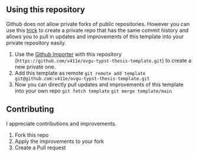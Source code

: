 ## Using this repository
Github does not allow private forks of public repositories.
However you can use this [trick](https://stackoverflow.com/a/66948475) to create a private repo
that has the same commit history and allows you to pull in updates and improvements of this template into your private repository easily.

1. Use the [Github Importer](https://github.com/new/import) with this repository (`https://github.com/v411e/ovgu-typst-thesis-template.git`) to create a new private one.
1. Add this template as remote `git remote add template git@github.com:v411e/ovgu-typst-thesis-template.git`
1. Now you can directly pull updates and improvements of this template into your own repo
   `git fetch template`
   `git merge template/main`

## Contributing
I appreciate contributions and improvements.

1. Fork this repo
1. Apply the improvements to your fork
1. Create a Pull request
